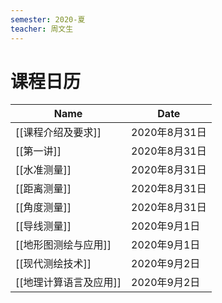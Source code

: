 ```yaml
---
semester: 2020-夏
teacher: 周文生
---
```

# 课程日历

| Name                   | Date          |
| ---------------------- | ------------- |
| [[课程介绍及要求]]     | 2020年8月31日 |
| [[第一讲]]             | 2020年8月31日 |
| [[水准测量]]           | 2020年8月31日 |
| [[距离测量]]           | 2020年8月31日 |
| [[角度测量]]           | 2020年8月31日 |
| [[导线测量]]           | 2020年9月1日  |
| [[地形图测绘与应用]]   | 2020年9月1日  |
| [[现代测绘技术]]       | 2020年9月2日  |
| [[地理计算语言及应用]] | 2020年9月2日  |
